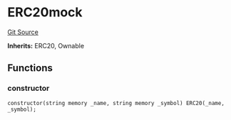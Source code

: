 # ERC20mock
[Git Source](https://gitlab.com/csrCANTO/contracts/blob/9e6fbddb480a4292129b35049a7179a5a11f8cfc/contracts/mocks/canto/ERC20mock.sol)

**Inherits:**
ERC20, Ownable


## Functions
### constructor


```solidity
constructor(string memory _name, string memory _symbol) ERC20(_name, _symbol);
```

